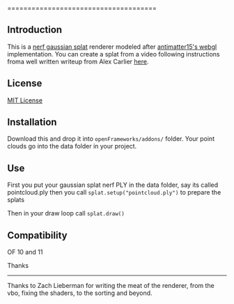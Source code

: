 =====================================

Introduction
-------------
This is a [nerf gaussian splat](https://repo-sam.inria.fr/fungraph/3d-gaussian-splatting/) renderer modeled after [antimatter15's webgl](https://github.com/antimatter15/splat) implementation.
You can create a splat from a video following instructions froma well written writeup from Alex Carlier [here](https://www.reshot.ai/3d-gaussian-splatting). 

License
-------
[MIT License](https://en.wikipedia.org/wiki/MIT_License)

Installation
------------
Download this and drop it into `openFrameworks/addons/` folder. Your point clouds go into the data folder in your project.

Use
------------

First you put your gaussian splat nerf PLY in the data folder, say its called pointcloud.ply then you call  ```splat.setup("pointcloud.ply")``` to prepare the splats

Then in your draw loop call ```splat.draw()``` 

Compatibility
------------
OF 10 and 11

Thanks
_______
Thanks to Zach Lieberman for writing the meat of the renderer, from the vbo, fixing the shaders, to the sorting and beyond. 
